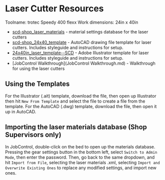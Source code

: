 # Laser Cutter Resources

Toolname: trotec Speedy 400 flexx
Work dimensions: 24in x 40in

-  [scd-shop_laser_materials](scd-shop_laser_materials.xml) - material settings database for the laser cutters 
-  [scd-shop_24x40_template](scd-shop_24x40_template.dwg) - AutoCAD drawing file template for laser cutters. Includes styleguide and instructions for setup.
-  [24x40in_laser_template--SCD](24x40in_laser_template--SCD.ait) - Adobe Illustrator template for laser cutters. Includes styleguide and instructions for setup.
-  [JobControl Walkthrough](JobControl Walkthrough.md) - Walkthrough for using the laser cutters

## Using the Templates
For the Illustrator (.ait) template, download the file, then open up Illustrator then hit `New From Template` and select the file to create a file from the template. For the AutoCAD (.dwg) template, download the file, then open it up in AutoCAD.

## Importing the laser materials database (Shop Supervisors only)
In JobControl, double-click on the bed to open up the materials database. Pressing the gear settings button in the bottom left, select `Switch to Admin Mode`, then enter the password. Then, go back to the same dropdown, and hit `Import from File`, selecting the laser materials .xml, selecting `Import and Overwrite Existing Ones` to replace any modified settings, and import new ones. 
